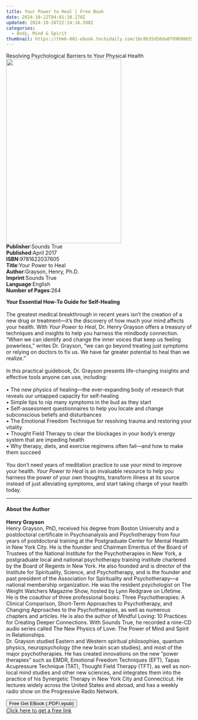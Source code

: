 ```yaml
---
title: Your Power to Heal | Free Book
date: 2024-10-22T04:01:10.170Z
updated: 2024-10-26T22:14:16.598Z
categories:
  - Body, Mind & Spirit
thumbnail: https://thmb-001-ebook.techidaily.com/16c8b35d58da0799698655da45ebfb3151dec43e3db6e565b4d629935854583e.jpg
---
```

<main id="book-container">
  <div class="flex flex-col">
    <div class="book-brief flex-1 py-6 px-4 sm:p-6 md:py-10 md:px-8">
      <!-- brief-->
      <div class="book-brief-main">
        Resolving Psychological Barriers to Your Physical Health
      </div>
    </div>
    <div
      class="book-meta-info flex-1 grid gap-4 col-start-1 col-end-3 row-start-1 sm:mb-6 sm:grid-cols-4 lg:gap-6 lg:col-start-2 lg:row-end-6 lg:row-span-6 lg:mb-0"
    >
      <div
        class="book-meta-info-left place-content-center mt-4 p-4 text-sm leading-6 col-start-2 col-span-2 dark:text-slate-400"
      >
        <img
          class="w-full h-500 object-cover rounded-lg sm:h-255 sm:col-span-2 lg:col-span-full"
          src="https://img-001-ebook.techidaily.com/c70e5fa316cc0ae5a326864903ee7d6bce247f958736d8bb278f1c264b1c7842.jpg"
          alt=""
          width="312"
          height="500"
        />
      </div>
      <div
        class="book-meta-info-right mt-2 col-start-1 row-start-2 col-span-3 self-center"
      >
        <!-- meta data  -->
        <div class="flex flex-col px-4 md:px-8">
          <div class="flex-1">
            <strong>Publisher</strong>:<span class="px-2">Sounds True</span>
          </div>
          <div class="flex-1">
            <strong>Published</strong>:<span class="px-2">April 2017</span>
          </div>
          <div class="flex-1">
            <strong>ISBN</strong>:<span class="px-2">9781622037605</span>
          </div>
          <div class="flex-1">
            <strong>Title</strong>:<span class="px-2">Your Power to Heal</span>
          </div>
          <div class="flex-1">
            <strong>Author</strong>:<span class="px-2"
              >Grayson, Henry, Ph.D.</span
            >
          </div>
          <div class="flex-1">
            <strong>Imprint</strong>:<span class="px-2">Sounds True</span>
          </div>
          <div class="flex-1">
            <strong>Language</strong>:<span class="px-2">English</span>
          </div>
          <div class="flex-1">
            <strong>Number of Pages</strong>:<span class="px-2">264</span>
          </div>
        </div>
      </div>
    </div>
    <div class="book-description flex-1 py-6 px-4 sm:p-6 md:py-10 md:px-8">
      <div class="book-description-main">
        <div accordion-content="" id="description">
          <p>
            <b>Your Essential How-To Guide for Self-Healing </b
            ><br />&nbsp;<br />The greatest medical breakthrough in recent years
            isn’t the creation of a new drug or treatment—it’s the discovery of
            how much your mind affects your health. With
            <i>Your Power to Heal,</i> Dr. Henry Grayson offers a treasury of
            techniques and insights to help you harness the mindbody connection.
            “When we can identify and change the inner voices that keep us
            feeling powerless,” writes Dr. Grayson, “we can go beyond treating
            just symptoms or relying on doctors to fix us. We have far greater
            potential to heal than we realize.”<br />&nbsp;<br />In this
            practical guidebook, Dr. Grayson presents life-changing insights and
            effective tools anyone can use, including:<br />&nbsp;<br />• The
            new physics of healing—the ever-expanding body of research that
            reveals our untapped capacity for self-healing<br />• Simple tips to
            nip many symptoms in the bud as they start<br />• Self-assessment
            questionnaires to help you locate and change subconscious beliefs
            and disturbances<br />• The Emotional Freedom Technique for
            resolving trauma and restoring your vitality<br />• Thought Field
            Therapy to clear the blockages in your body’s energy system that are
            impeding health<br />• Why therapy, diets, and exercise regimens
            often fail—and how to make them succeed<br />&nbsp;<br />You don’t
            need years of meditation practice to use your mind to improve your
            health. <i>Your Power to Heal </i>is an invaluable resource to help
            you harness the power of your own thoughts, transform illness at its
            source instead of just alleviating symptoms, and start taking charge
            of your health today.
          </p>
        </div>
        <div class="accordion-fader"></div>
      </div>
    </div>
    <div class="book-excerpts flex-1 py-6 px-4 sm:p-6 md:py-10 md:px-8">
      <!-- excerpts-->
      <div class="book-excerpts-main">
        <hr />
        <h4 class="placeholder placeholder-heading">
          <span>About the Author</span>
        </h4>
        <p></p>
        <p>
          <b>Henry Grayson</b><br />Henry Grayson, PhD, received his degree from
          Boston University and a postdoctoral certificate in Psychoanalysis and
          Psychotherapy from four years of postdoctoral training at the
          Postgraduate Center for Mental Health in New York City. He is the
          founder and Chairman Emeritus of the Board of Trustees of the National
          Institute for the Psychotherapies in New York, a postgraduate local
          and national psychotherapy training institute chartered by the Board
          of Regents in New York. He also founded and is director of the
          Institute for Spirituality, Science, and Psychotherapy, and is the
          founder and past president of the Association for Spirituality and
          Psychotherapy—a national membership organization. He was the resident
          psychologist on The Weight Watchers Magazine Show, hosted by Lynn
          Redgrave on Lifetime.<br />He is the coauthor of three professional
          books: Three Psychotherapies: A Clinical Comparison, Short-Term
          Approaches to Psychotherapy, and Changing Approaches to the
          Psychotherapies, as well as numerous chapters and articles. He is also
          the author of Mindful Loving: 10 Practices for Creating Deeper
          Connections. With Sounds True, he recorded a nine-CD audio series
          called The New Physics of Love: The Power of Mind and Spirit in
          Relationships.<br />Dr. Grayson studied Eastern and Western spiritual
          philosophies, quantum physics, neuropsychology (the new brain scan
          studies), and most of the major psychotherapies. He has created
          innovations on the new “power therapies” such as EMDR, Emotional
          Freedom Techniques (EFT), Tapas Acupressure Technique (TAT), Thought
          Field Therapy (TFT), as well as non-local mind studies and other new
          sciences, and integrates them into the practice of his Synergetic
          Therapy in New York City and Connecticut. He lectures widely across
          the United States and abroad, and has a weekly radio show on the
          Progressive Radio Network.
        </p>
        <p></p>
      </div>
    </div>
    <div
      class="book-about-author flex-1 py-6 px-4 sm:p-6 md:py-10 md:px-8"
    ></div>
    <div class="book-free-get flex-1 py-6 px-4 sm:p-6 md:py-10 md:px-8">
      <button
        id="btn-free-get"
        class="bg-blue-500 hover:bg-blue-700 text-white font-bold py-2 px-4 rounded"
      >
        Free Get EBook (.PDF/.epub)
      </button>
      <div id="countdown-display" class="px-2 text-lg mt-2"></div>
      <a
        id="free-link"
        class="hidden bg-blue-500 hover:bg-blue-700 text-white font-bold py-2 px-4 rounded"
        href="https://www.ebooks.com/en-us/book/210761526/your-power-to-heal/grayson-henry-ph-d/"
        target="_blank"
        >Click here to get a free link</a
      >
    </div>
    <script>
      let countdownTime = 0;
      let countdownInterval = null;
      document
        .getElementById('btn-free-get')
        .addEventListener('click', startCountdown);
      function startCountdown() {
        countdownTime = new Date().getTime() + 60000 * 3;
        countdownInterval = setInterval(updateCountdown, 1000);
        document.getElementById('btn-free-get').disabled = true;
        document
          .getElementById('btn-free-get')
          .classList.add('bg-gray-500', 'cursor-not-allowed');
      }
      function updateCountdown() {
        let currentTime = new Date().getTime();
        let timeLeft = countdownTime - currentTime;
        let secondsLeft = Math.floor(timeLeft / 1000);
        document.getElementById('countdown-display').innerHTML =
          `Remaining time: ${secondsLeft} seconds.`;
        if (secondsLeft <= 0) {
          clearInterval(countdownInterval);
          document.getElementById('btn-free-get').classList.add('hidden');
          document.getElementById('free-link').classList.remove('hidden');
          document.getElementById('countdown-display').innerHTML = '';
        }
      }
    </script>
  </div>
</main>

<ins class="adsbygoogle"
      style="display:block"
      data-ad-client="ca-pub-7571918770474297"
      data-ad-slot="8358498916"
      data-ad-format="auto"
      data-full-width-responsive="true"></ins>
    